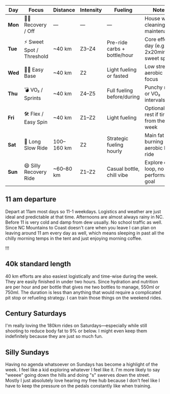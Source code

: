 
| Day     | Focus                     | Distance   | Intensity | Fueling                      | Notes                                      |
| ------- | ------------------------- | ---------- | --------- | ---------------------------- | ------------------------------------------ |
| **Mon** | 🧘‍♂️ Recovery / Off      | —          | —         | —                            | House work, cleaning, maintenance          |
| **Tue** | ⚡️ Sweet Spot / Threshold | ~40 km     | Z3–Z4     | Pre-ride carbs + bottle/hour | Core effort day (e.g., 2x20min sweet spot) |
| **Wed** | 🧘‍♂️ Easy Base           | ~40 km     | Z2        | Light fueling or fasted      | Low stress, aerobic focus                  |
| **Thu** | 💣 VO₂ / Sprints          | ~40 km     | Z4–Z5     | Full fueling before/during   | Punchy ride or VO₂ intervals               |
| **Fri** | 🛠 Flex / Easy Spin       | ~40 km     | Z1–Z2     | Light fueling                | Optional: rest if tired from the week      |
| **Sat** | 🐢 Long Slow Ride         | 100–160 km | Z2        | Strategic fueling hourly     | Main fat-burning aerobic base ride         |
| **Sun** | 😄 Silly Recovery Ride    | ~60–80 km  | Z1–Z2     | Casual bottle, chill vibe    | Explore or loop, no performance goal       |

## 11 am departure

Depart at 11am most days so 11-1 weekdays. Logistics and weather are just ideal and predictable at that time. Afternoons are almost always rainy in NC. Before 11 is very cold and damp from dew usually. No school traffic as well. Since NC Mountains to Coast doesn't care when you leave I can plan on leaving around 11 am every day as well, which means sleeping in past all the chilly morning temps in the tent and just enjoying morning coffee.

!!!
## 40k standard length

40 km efforts are also easiest logistically and time-wise during the week. They are easily finished in under two hours. Since hydration and nutrition are per hour and per bottle that gives me two bottles to manage, 550ml or 750ml. The duration is less than anything that would require a complicated pit stop or refueling strategy. I can train those things on the weekend rides.
## Century Saturdays

I'm really loving the 180km rides on Saturdays—especially while still shooting to reduce body fat to 9% or below. I might even keep them indefinitely because they are just so much fun.
## Silly Sundays

Having no agenda whatsoever on Sundays has become a highlight of the week. I feel like a kid exploring whatever I feel like it. I'm more likely to say "weeee" going down the hills and doing "s" swerves down the street. Mostly I just absolutely love hearing my free hub because I don't feel like I have to keep the pressure on the pedals constantly like when training.